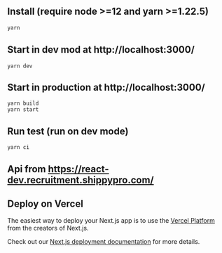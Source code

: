 ## Install (require node >=12 and yarn >=1.22.5)
```bash
yarn
```
## Start in dev mod at http://localhost:3000/
```
yarn dev
```
## Start in production at http://localhost:3000/
```
yarn build
yarn start
```
## Run test (run on dev mode)
```
yarn ci
```

## Api from https://react-dev.recruitment.shippypro.com/

## Deploy on Vercel
The easiest way to deploy your Next.js app is to use the [Vercel Platform](https://vercel.com/new?utm_medium=default-template&filter=next.js&utm_source=create-next-app&utm_campaign=create-next-app-readme) from the creators of Next.js.

Check out our [Next.js deployment documentation](https://nextjs.org/docs/deployment) for more details.
